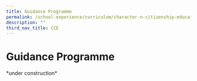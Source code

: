 ```yaml
---
title: Guidance Programme
permalink: /school-experience/curriculum/character-n-citizenship-education/guidance-programme/
description: ""
third_nav_title: CCE
---
```

# **Guidance Programme**

\*under construction\*